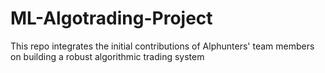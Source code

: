 # ML-Algotrading-Project
This repo integrates the initial contributions of Alphunters' team members on building a robust algorithmic trading system
